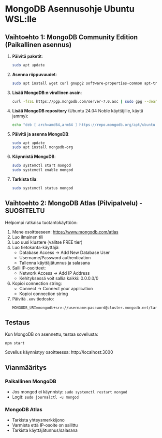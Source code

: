 # MongoDB Asennusohje Ubuntu WSL:lle

## Vaihtoehto 1: MongoDB Community Edition (Paikallinen asennus)

1. **Päivitä paketit**:
   ```bash
   sudo apt update
   ```

2. **Asenna riippuvuudet**:
   ```bash
   sudo apt install wget curl gnupg2 software-properties-common apt-transport-https ca-certificates lsb-release
   ```

3. **Lisää MongoDB:n virallinen avain**:
   ```bash
   curl -fsSL https://pgp.mongodb.com/server-7.0.asc | sudo gpg --dearmour -o /etc/apt/trusted.gpg.d/mongodb-server-7.0.gpg
   ```

4. **Lisää MongoDB repository** (Ubuntu 24.04 Noble käyttäjille, käytä jammy):
   ```bash
   echo "deb [ arch=amd64,arm64 ] https://repo.mongodb.org/apt/ubuntu jammy/mongodb-org/7.0 multiverse" | sudo tee /etc/apt/sources.list.d/mongodb-org-7.0.list
   ```

5. **Päivitä ja asenna MongoDB**:
   ```bash
   sudo apt update
   sudo apt install mongodb-org
   ```

6. **Käynnistä MongoDB**:
   ```bash
   sudo systemctl start mongod
   sudo systemctl enable mongod
   ```

7. **Tarkista tila**:
   ```bash
   sudo systemctl status mongod
   ```

## Vaihtoehto 2: MongoDB Atlas (Pilvipalvelu) - SUOSITELTU

Helpompi ratkaisu tuotantokäyttöön:

1. Mene osoitteeseen: https://www.mongodb.com/atlas
2. Luo ilmainen tili
3. Luo uusi klustere (valitse FREE tier)
4. Luo tietokanta-käyttäjä:
   - Database Access → Add New Database User
   - Username/Password authentication
   - Tallenna käyttäjätunnus ja salasana
5. Salli IP-osoitteet:
   - Network Access → Add IP Address
   - Kehityksessä voit sallia kaikki: 0.0.0.0/0
6. Kopioi connection string:
   - Connect → Connect your application
   - Kopioi connection string
7. Päivitä `.env` tiedosto:
   ```
   MONGODB_URI=mongodb+srv://username:password@cluster.mongodb.net/tarinat
   ```

## Testaus

Kun MongoDB on asennettu, testaa sovellusta:

```bash
npm start
```

Sovellus käynnistyy osoitteessa: http://localhost:3000

## Vianmääritys

### Paikallinen MongoDB
- Jos mongod ei käynnisty: `sudo systemctl restart mongod`
- Logit: `sudo journalctl -u mongod`

### MongoDB Atlas
- Tarkista yhteysmerkkijono
- Varmista että IP-osoite on sallittu
- Tarkista käyttäjätunnus/salasana
